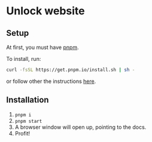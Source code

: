 # Unlock website

## Setup

At first, you must have [pnpm](https://pnpm.io/).

To install, run:

```bash
curl -fsSL https://get.pnpm.io/install.sh | sh -
```

or follow other the instructions [here](https://pnpm.io/installation).

## Installation

1. `pnpm i`
2. `pnpm start`
3. A browser window will open up, pointing to the docs.
4. Profit!
